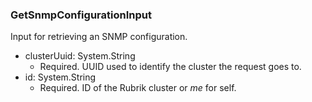 ### GetSnmpConfigurationInput
Input for retrieving an SNMP configuration.

- clusterUuid: System.String
  - Required. UUID used to identify the cluster the request goes to.
- id: System.String
  - Required. ID of the Rubrik cluster or *me* for self.
